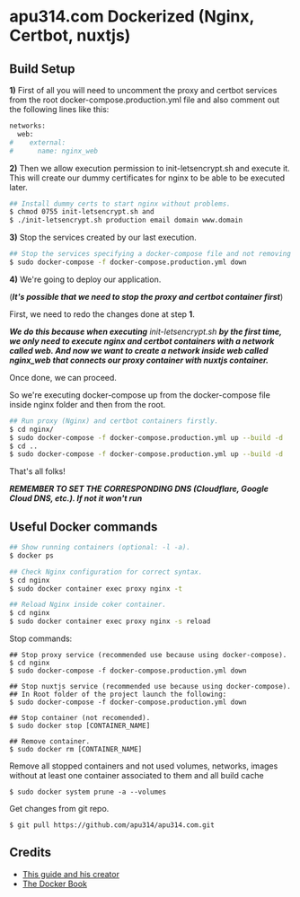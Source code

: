 # apu314.com Dockerized (Nginx, Certbot, nuxtjs)

## Build Setup
**1)** First of all you will need to uncomment the proxy and certbot services from the root 
docker-compose.production.yml file and also comment out the following lines like this:

``` bash
networks:
  web:
#    external:
#      name: nginx_web
```

**2)** Then we allow execution permission to init-letsencrypt.sh and execute it.
This will create our dummy certificates for nginx to be able to be executed later.
``` bash
## Install dummy certs to start nginx without problems.
$ chmod 0755 init-letsencrypt.sh and 
$ ./init-letsencrypt.sh production email domain www.domain
```
**3)** Stop the services created by our last execution.
``` bash
## Stop the services specifying a docker-compose file and not removing volumes 
$ sudo docker-compose -f docker-compose.production.yml down
```

**4)** We're going to deploy our application. 

(***It's possible that we need to stop the proxy and certbot container 
first***)

First, we need to redo the changes done at step **1**.

***We do this because when executing*** *init-letsencrypt.sh* ***by the first time, we only need to execute nginx and 
certbot containers with a network called web. And now we want to create a network inside web called nginx_web that 
connects our proxy container with nuxtjs container.***

Once done, we can proceed. 

So we're executing docker-compose up from the docker-compose file inside nginx folder and 
then from the root.
``` bash
## Run proxy (Nginx) and certbot containers firstly.
$ cd nginx/
$ sudo docker-compose -f docker-compose.production.yml up --build -d
$ cd ..
$ sudo docker-compose -f docker-compose.production.yml up --build -d
```
That's all folks!


***REMEMBER TO SET THE CORRESPONDING DNS (Cloudflare, Google Cloud DNS, etc.). If not it won't run***

## Useful Docker commands
``` bash
## Show running containers (optional: -l -a).
$ docker ps

## Check Nginx configuration for correct syntax.
$ cd nginx
$ sudo docker container exec proxy nginx -t

## Reload Nginx inside coker container.
$ cd nginx
$ sudo docker container exec proxy nginx -s reload
```
Stop commands:
```
## Stop proxy service (recommended use because using docker-compose).
$ cd nginx
$ sudo docker-compose -f docker-compose.production.yml down

## Stop nuxtjs service (recommended use because using docker-compose).
## In Root folder of the project launch the following:
$ sudo docker-compose -f docker-compose.production.yml down

## Stop container (not recomended).
$ sudo docker stop [CONTAINER_NAME]

## Remove container.
$ sudo docker rm [CONTAINER_NAME]
```

Remove all stopped containers and not used volumes, networks, images without at least one container associated to them 
and all build cache
```
$ sudo docker system prune -a --volumes   
```

Get changes from git repo.
```
$ git pull https://github.com/apu314/apu314.com.git 
```

## Credits
- [This guide and his creator](https://medium.com/@danielrjames/host-nuxt-js-net-core-and-postgres-with-docker-nginx-and-https-1681d9bd0bbf)
- [The Docker Book](http://www.dockerbook.com)

